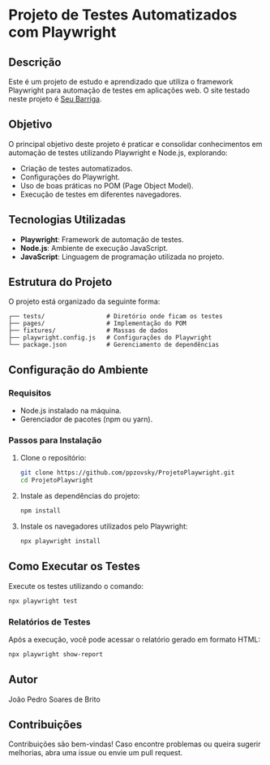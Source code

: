 # Projeto de Testes Automatizados com Playwright

## Descrição
Este é um projeto de estudo e aprendizado que utiliza o framework Playwright para automação de testes em aplicações web. O site testado neste projeto é [Seu Barriga](https://seubarriga.wcaquino.me/).

## Objetivo
O principal objetivo deste projeto é praticar e consolidar conhecimentos em automação de testes utilizando Playwright e Node.js, explorando:

- Criação de testes automatizados.
- Configurações do Playwright.
- Uso de boas práticas no POM (Page Object Model).
- Execução de testes em diferentes navegadores.

## Tecnologias Utilizadas
- **Playwright**: Framework de automação de testes.
- **Node.js**: Ambiente de execução JavaScript.
- **JavaScript**: Linguagem de programação utilizada no projeto.

## Estrutura do Projeto
O projeto está organizado da seguinte forma:

```
┌── tests/                 # Diretório onde ficam os testes
├── pages/                 # Implementação do POM
├── fixtures/              # Massas de dados
├── playwright.config.js   # Configurações do Playwright
└── package.json           # Gerenciamento de dependências
```

## Configuração do Ambiente
### Requisitos
- Node.js instalado na máquina.
- Gerenciador de pacotes (npm ou yarn).

### Passos para Instalação
1. Clone o repositório:
   ```bash
   git clone https://github.com/ppzovsky/ProjetoPlaywright.git
   cd ProjetoPlaywright
   ```

2. Instale as dependências do projeto:
   ```bash
   npm install
   ```

3. Instale os navegadores utilizados pelo Playwright:
   ```bash
   npx playwright install
   ```

## Como Executar os Testes
Execute os testes utilizando o comando:
```bash
npx playwright test
```

### Relatórios de Testes
Após a execução, você pode acessar o relatório gerado em formato HTML:
```bash
npx playwright show-report
```
## Autor
João Pedro Soares de Brito

## Contribuições
Contribuições são bem-vindas! Caso encontre problemas ou queira sugerir melhorias, abra uma issue ou envie um pull request.


